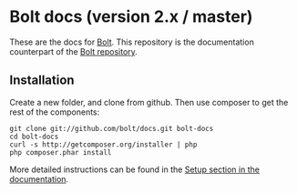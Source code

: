 Bolt docs (version 2.x / master)
================================

These are the docs for [Bolt](http://bolt.cm/). This repository is the
documentation counterpart of the [Bolt repository](https://github.com/bolt/bolt).

Installation 
------------

Create a new folder, and clone from github. Then use composer to get the rest of
the components:

	git clone git://github.com/bolt/docs.git bolt-docs
	cd bolt-docs
	curl -s http://getcomposer.org/installer | php
 	php composer.phar install

More detailed instructions can be found in the [Setup section in the documentation](http://docs.bolt.cm/installation).
